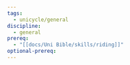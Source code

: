 ```yaml
---
tags:
  - unicycle/general
discipline:
  - general
prereq:
  - "[[docs/Uni Bible/skills/riding]]"
optional-prereq: 
---
```

